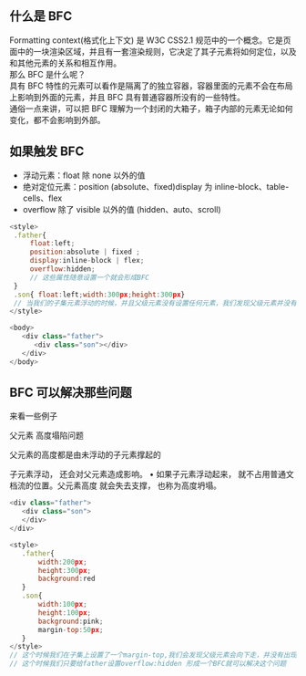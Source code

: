 ## 什么是 BFC

Formatting context(格式化上下文) 是 W3C CSS2.1 规范中的一个概念。它是页面中的一块渲染区域，并且有一套渲染规则，它决定了其子元素将如何定位，以及和其他元素的关系和相互作用。  
那么 BFC 是什么呢？  
具有 BFC 特性的元素可以看作是隔离了的独立容器，容器里面的元素不会在布局上影响到外面的元素，并且 BFC 具有普通容器所没有的一些特性。  
通俗一点来讲，可以把 BFC 理解为一个封闭的大箱子，箱子内部的元素无论如何变化，都不会影响到外部。

## 如果触发 BFC

- 浮动元素：float 除 none 以外的值
- 绝对定位元素：position (absolute、fixed)display 为 inline-block、table-cells、flex
- overflow 除了 visible 以外的值 (hidden、auto、scroll)

```js
<style>
 .father{
     float:left;
     position:absolute | fixed ;
     display:inline-block | flex;
     overflow:hidden;
     // 这些属性随意设置一个就会形成BFC
 }
 .son{ float:left;width:300px;height:300px}
 // 当我们的子集元素浮动的时候，并且父级元素没有设置任何元素，我们发现父级元素并没有被撑开，那么如果撑开父级元素呢，形成一个BFC就可以
</style>

<body>
   <div class="father">
      <div class="son"></div>
   </div>
</body>
```

## BFC 可以解决那些问题

来看一些例子

父元素 高度塌陷问题

父元素的高度都是由未浮动的子元素撑起的

子元素浮动， 还会对父元素造成影响。
• 如果子元素浮动起来， 就不占用普通文档流的位置。父元素高度 就会失去支撑， 也称为高度坍塌。

```js
<div class="father">
   <div class="son">
   </div>
</div>

<style>
   .father{
       width:200px;
       height:300px;
       background:red
   }
   .son{
       width:100px;
       height:100px;
       background:pink;
       margin-top:50px;
   }
</style>
// 这个时候我们在子集上设置了一个margin-top,我们会发现父级元素会向下走，并没有出现son距离father上边距
// 这个时候我们只要给father设置overflow:hidden 形成一个BFC就可以解决这个问题
```
